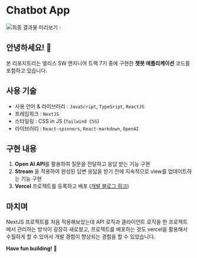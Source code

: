 # Chatbot App

![최종 결과물 미리보기 :](/public/asset-vercel-app-preview-v2.gif)

## 안녕하세요! 👋

본 리포지토리는 엘리스 SW 엔지니어 트랙 7기 중에 구현한 **챗봇 애플리케이션** 코드를 포함하고 있습니다.

## 사용 기술
- 사용 언어 & 라이브러리 : `JavaScript`, `TypeSript`, `ReactJS` 
- 프레임워크 : `NextJS`
- 스타일링 : CSS in JS (`Tailwind CSS`)
- 라이브러리 : `React-spinners`, `React-markdown`, `OpenAI`

## 구현 내용

1. **Open AI API**를 활용하여 질문을 전달하고 응답 받는 기능 구현
2. **Stream** 을 적용하여 완성된 답변 응답을 받기 전에 지속적으로 view를 업데이트하는 기능 구현
3. **Vercel** 프로젝트를 등록하고 배포 ([개발 블로그 링크](https://ji-hoon.github.io/blog/create-next-js-app-with-openai-api))

## 마치며

NextJS 프로젝트를 처음 적용해보았는데 API 로직과 클라이언트 로직을 한 프로젝트에서 관리하는 방식이 굉장히 새로웠고, 프로젝트를 배포하는 것도 vercel을 활용해서 수월하게 할 수 있어서 개발 경험이 향상되는 경험을 할 수 있었습니다.

**Have fun building!** 🚀

